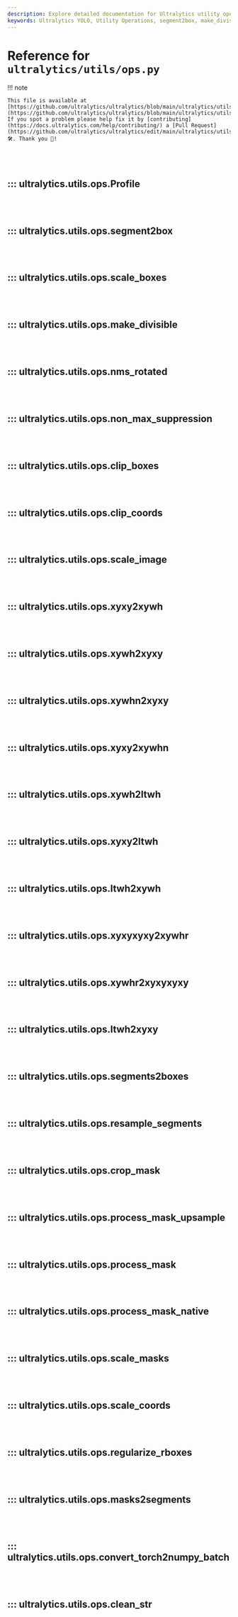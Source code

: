 ```yaml
---
description: Explore detailed documentation for Ultralytics utility operations. Learn about methods like segment2box, make_divisible, clip_boxes, and many more.
keywords: Ultralytics YOLO, Utility Operations, segment2box, make_divisible, clip_boxes, scale_image, xywh2xyxy, xyxy2xywhn, xywh2ltwh, ltwh2xywh, segments2boxes, crop_mask, process_mask, scale_masks, masks2segments
---
```


# Reference for `ultralytics/utils/ops.py`

!!! note

    This file is available at [https://github.com/ultralytics/ultralytics/blob/main/ultralytics/utils/ops.py](https://github.com/ultralytics/ultralytics/blob/main/ultralytics/utils/ops.py). If you spot a problem please help fix it by [contributing](https://docs.ultralytics.com/help/contributing/) a [Pull Request](https://github.com/ultralytics/ultralytics/edit/main/ultralytics/utils/ops.py) 🛠️. Thank you 🙏!

<br><br>

## ::: ultralytics.utils.ops.Profile

<br><br>

## ::: ultralytics.utils.ops.segment2box

<br><br>

## ::: ultralytics.utils.ops.scale_boxes

<br><br>

## ::: ultralytics.utils.ops.make_divisible

<br><br>

## ::: ultralytics.utils.ops.nms_rotated

<br><br>

## ::: ultralytics.utils.ops.non_max_suppression

<br><br>

## ::: ultralytics.utils.ops.clip_boxes

<br><br>

## ::: ultralytics.utils.ops.clip_coords

<br><br>

## ::: ultralytics.utils.ops.scale_image

<br><br>

## ::: ultralytics.utils.ops.xyxy2xywh

<br><br>

## ::: ultralytics.utils.ops.xywh2xyxy

<br><br>

## ::: ultralytics.utils.ops.xywhn2xyxy

<br><br>

## ::: ultralytics.utils.ops.xyxy2xywhn

<br><br>

## ::: ultralytics.utils.ops.xywh2ltwh

<br><br>

## ::: ultralytics.utils.ops.xyxy2ltwh

<br><br>

## ::: ultralytics.utils.ops.ltwh2xywh

<br><br>

## ::: ultralytics.utils.ops.xyxyxyxy2xywhr

<br><br>

## ::: ultralytics.utils.ops.xywhr2xyxyxyxy

<br><br>

## ::: ultralytics.utils.ops.ltwh2xyxy

<br><br>

## ::: ultralytics.utils.ops.segments2boxes

<br><br>

## ::: ultralytics.utils.ops.resample_segments

<br><br>

## ::: ultralytics.utils.ops.crop_mask

<br><br>

## ::: ultralytics.utils.ops.process_mask_upsample

<br><br>

## ::: ultralytics.utils.ops.process_mask

<br><br>

## ::: ultralytics.utils.ops.process_mask_native

<br><br>

## ::: ultralytics.utils.ops.scale_masks

<br><br>

## ::: ultralytics.utils.ops.scale_coords

<br><br>

## ::: ultralytics.utils.ops.regularize_rboxes

<br><br>

## ::: ultralytics.utils.ops.masks2segments

<br><br>

## ::: ultralytics.utils.ops.convert_torch2numpy_batch

<br><br>

## ::: ultralytics.utils.ops.clean_str

<br><br>
